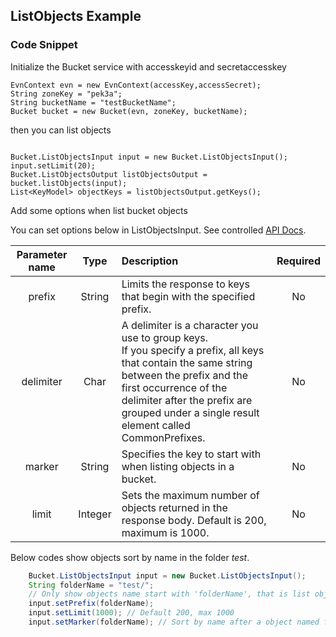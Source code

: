 ## ListObjects Example



### Code Snippet

Initialize the Bucket service with accesskeyid and secretaccesskey

```
EvnContext evn = new EvnContext(accessKey,accessSecret);
String zoneKey = "pek3a";
String bucketName = "testBucketName";
Bucket bucket = new Bucket(evn, zoneKey, bucketName);

```

then you can list objects


```

Bucket.ListObjectsInput input = new Bucket.ListObjectsInput();
input.setLimit(20);
Bucket.ListObjectsOutput listObjectsOutput = bucket.listObjects(input);
List<KeyModel> objectKeys = listObjectsOutput.getKeys();

```


Add some options when list bucket objects

You can set options below in ListObjectsInput. See controlled [API Docs](https://docs.qingcloud.com/qingstor/api/bucket/get).

|Parameter name|Type|Description|Required|
|:--:|:--:|:--|:--:|
|prefix|String|Limits the response to keys that begin with the specified prefix.|No|
|delimiter|Char|A delimiter is a character you use to group keys.<br/>If you specify a prefix, all keys that contain the same string between the prefix and the first occurrence of the delimiter after the prefix are grouped under a single result element called CommonPrefixes.|No|
|marker|String|Specifies the key to start with when listing objects in a bucket.|No|
|limit|Integer|Sets the maximum number of objects returned in the response body. Default is 200, maximum is 1000.|No|

Below codes show objects sort by name in the folder *test*.

```java
    Bucket.ListObjectsInput input = new Bucket.ListObjectsInput();
    String folderName = "test/";
    // Only show objects name start with 'folderName', that is list objects in a folder named "test"
    input.setPrefix(folderName);
    input.setLimit(1000); // Default 200, max 1000
    input.setMarker(folderName); // Sort by name after a object named folderName: "test/"
```
